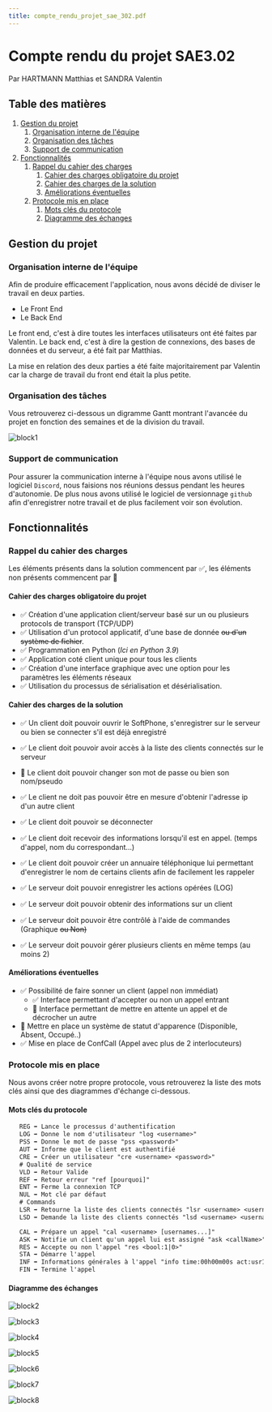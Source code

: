 ```yaml
---
title: compte_rendu_projet_sae_302.pdf
---
```


<!-- markdownlint-disable MD051 MD025 MD033 -->
# Compte rendu du projet SAE3.02 <!-- omit from toc -->

Par HARTMANN Matthias et SANDRA Valentin

## Table des matières <!-- omit from toc -->

1. [Gestion du projet](#gestion-du-projet)
   1. [Organisation interne de l'équipe](#organisation-interne-de-l%C3%A9quipe)
   2. [Organisation des tâches](#organisation-des-t%C3%A2ches)
   3. [Support de communication](#support-de-communication)
2. [Fonctionnalités](#fonctionnalit%C3%A9s)
   1. [Rappel du cahier des charges](#rappel-du-cahier-des-charges)
      1. [Cahier des charges obligatoire du projet](#cahier-des-charges-obligatoire-du-projet)
      2. [Cahier des charges de la solution](#cahier-des-charges-de-la-solution)
      3. [Améliorations éventuelles](#am%C3%A9liorations-%C3%A9ventuelles)
   2. [Protocole mis en place](#protocole-mis-en-place)
      1. [Mots clés du protocole](#mots-cl%C3%A9s-du-protocole)
      2. [Diagramme des échanges](#diagramme-des-%C3%A9changes)

## Gestion du projet

### Organisation interne de l'équipe

Afin de produire efficacement l'application, nous avons décidé de diviser le travail en deux parties.

- Le Front End
- Le Back End

Le front end, c'est à dire toutes les interfaces utilisateurs ont été faites par Valentin.
Le back end, c'est à dire la gestion de connexions, des bases de données et du serveur, a été fait par Matthias.

La mise en relation des deux parties a été faite majoritairement par Valentin car la charge de travail du front end était la plus petite.

### Organisation des tâches

Vous retrouverez ci-dessous un digramme Gantt montrant l'avancée du projet en fonction des semaines et de la division du travail.

![block1](./images/compte_rendu.md.1.png)

### Support de communication

Pour assurer la communication interne à l'équipe nous avons utilisé le logiciel `Discord`, nous faisions nos réunions dessus pendant les heures d'autonomie. De plus nous avons utilisé le logiciel de versionnage `github` afin d'enregistrer notre travail et de plus facilement voir son évolution.

## Fonctionnalités

### Rappel du cahier des charges

Les éléments présents dans la solution commencent par :white_check_mark:, les éléments non présents commencent par :red_circle:

#### Cahier des charges obligatoire du projet

- :white_check_mark: Création d'une application client/serveur basé sur un ou plusieurs protocols de transport (TCP/UDP)
- :white_check_mark: Utilisation d'un protocol applicatif, d'une base de donnée ~~ou d'un système de fichier~~.
- :white_check_mark: Programmation en Python (*Ici en Python 3.9*)
- :white_check_mark: Application coté client unique pour tous les clients
- :white_check_mark: Création d'une interface graphique avec une option pour les paramètres les éléments réseaux
- :white_check_mark: Utilisation du processus de sérialisation et désérialisation.

#### Cahier des charges de la solution

- :white_check_mark: Un client doit pouvoir ouvrir le SoftPhone, s'enregistrer sur le serveur ou bien se connecter s'il est déjà enregistré
- :white_check_mark: Le client doit pouvoir avoir accès à la liste des clients connectés sur le serveur
- :red_circle: Le client doit pouvoir changer son mot de passe ou bien son nom/pseudo
- :white_check_mark: Le client ne doit pas pouvoir être en mesure d'obtenir l'adresse ip d'un autre client
- :white_check_mark: Le client doit pouvoir se déconnecter
- :white_check_mark: Le client doit recevoir des informations lorsqu'il est en appel. (temps d'appel, nom du correspondant...)
- :white_check_mark: Le client doit pouvoir créer un annuaire téléphonique lui permettant d'enregistrer le nom de certains clients afin de facilement les rappeler

- :white_check_mark: Le serveur doit pouvoir enregistrer les actions opérées (LOG)
- :white_check_mark: Le serveur doit pouvoir obtenir des informations sur un client
- :white_check_mark: Le serveur doit pouvoir être contrôlé à l'aide de commandes (Graphique ~~ou Non)~~
- :white_check_mark: Le serveur doit pouvoir gérer plusieurs  clients en même temps (au moins 2)

#### Améliorations éventuelles

- :white_check_mark: Possibilité de faire sonner un client (appel non immédiat)
  - :white_check_mark: Interface permettant d'accepter ou non un appel entrant
  - :red_circle: Interface permettant de mettre en attente un appel et de décrocher un autre
- :red_circle: Mettre en place un système de statut d'apparence (Disponible, Absent, Occupé..)
- :white_check_mark: Mise en place de ConfCall (Appel avec plus de 2 interlocuteurs)

 <div style='page-break-before: always;' />

### Protocole mis en place

Nous avons créer notre propre protocole, vous retrouverez la liste des mots clés ainsi que des diagrammes d'échange ci-dessous.

#### Mots clés du protocole

```txt
   REG ➡ Lance le processus d'authentification
   LOG ➡ Donne le nom d'utilisateur "log <username>"
   PSS ➡ Donne le mot de passe "pss <password>"
   AUT ➡ Informe que le client est authentifié
   CRE ➡ Créer un utilisateur "cre <username> <password>"
   # Qualité de service
   VLD ➡ Retour Valide
   REF ➡ Retour erreur "ref [pourquoi]"
   ENT ➡ Ferme la connexion TCP
   NUL ➡ Mot clé par défaut
   # Commands
   LSR ➡ Retourne la liste des clients connectés "lsr <username> <username> ..."
   LSD ➡ Demande la liste des clients connectés "lsd <username> <username> ..."

   CAL ➡ Prépare un appel "cal <username> [usernames...]"
   ASK ➡ Notifie un client qu'un appel lui est assigné "ask <callName>"
   RES ➡ Accepte ou non l'appel "res <bool:1|0>"
   STA ➡ Démarre l'appel
   INF ➡ Informations générales à l'appel "info time:00h00m00s act:usr1,usr2,usr3,..."
   FIN ➡ Termine l'appel
```

#### Diagramme des échanges

![block2](./images/compte_rendu.md.2.png)

![block3](./images/compte_rendu.md.3.png)

![block4](./images/compte_rendu.md.4.png)

![block5](./images/compte_rendu.md.5.png)

![block6](./images/compte_rendu.md.6.png)

![block7](./images/compte_rendu.md.7.png)

![block8](./images/compte_rendu.md.8.png)
